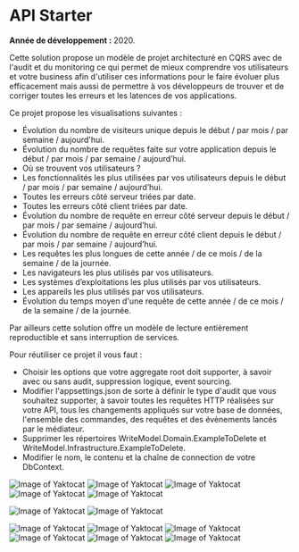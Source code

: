 # API Starter
**Année de développement :** 2020.</br>


Cette solution propose un modèle de projet architecturé en CQRS avec de l'audit et du monitoring ce qui permet de mieux comprendre vos utilisateurs et votre business afin d'utiliser ces informations pour le faire évoluer plus efficacement mais aussi de permettre à vos développeurs de trouver et de corriger toutes les erreurs et les latences de vos applications.

Ce projet propose les visualisations suivantes :
- Évolution du nombre de visiteurs unique depuis le début / par mois / par semaine / aujourd'hui.
- Évolution du nombre de requêtes faite sur votre application depuis le début / par mois / par semaine / aujourd’hui.
- Où se trouvent vos utilisateurs ?
- Les fonctionnalités les plus utilisées par vos utilisateurs depuis le début / par mois / par semaine / aujourd’hui.
- Toutes les erreurs côté serveur triées par date.
- Toutes les erreurs côté client triées par date.
- Évolution du nombre de requête en erreur côté serveur depuis le début / par mois / par semaine / aujourd’hui.
- Évolution du nombre de requête en erreur côté client depuis le début / par mois / par semaine / aujourd’hui.
- Les requêtes les plus longues de cette année / de ce mois / de la semaine / de la journée.
- Les navigateurs les plus utilisés par vos utilisateurs.
- Les systèmes d’exploitations les plus utilisés par vos utilisateurs.
- Les appareils les plus utilisés par vos utilisateurs.
- Évolution du temps moyen d'une requête de cette année / de ce mois / de la semaine / de la journée.

Par ailleurs cette solution offre un modèle de lecture entièrement reproductible et sans interruption de services.

Pour réutiliser ce projet il vous faut :
- Choisir les options que votre aggregate root doit supporter, à savoir avec ou sans audit, suppression logique, event sourcing.
- Modifier l'appsettings.json de sorte à définir le type d'audit que vous souhaitez supporter, à savoir toutes les requêtes HTTP réalisées sur votre API, tous les changements appliqués sur votre base de données, l'ensemble des commandes, des requêtes et des évènements lancés par le médiateur.
- Supprimer les répertoires WriteModel.Domain.ExampleToDelete et WriteModel.Infrastructure.ExampleToDelete.
- Modifier le nom, le contenu et la chaîne de connection de votre DbContext. 


![Image of Yaktocat](https://imgur.com/de1nouL.png)
![Image of Yaktocat](https://imgur.com/wbASat4.png)
![Image of Yaktocat](https://imgur.com/cPgua94.png)
![Image of Yaktocat](https://imgur.com/NtU7Zif.png)
![Image of Yaktocat](https://imgur.com/Oba6OOO.png)

![Image of Yaktocat](https://imgur.com/rwzs9Cb.png)
![Image of Yaktocat](https://imgur.com/NiUCwwf.png)

![Image of Yaktocat](https://imgur.com/1PCxn6x.png)
![Image of Yaktocat](https://imgur.com/vHtTAOv.png)
![Image of Yaktocat](https://imgur.com/dP5wgBz.png)
![Image of Yaktocat](https://imgur.com/36EqePL.png)
![Image of Yaktocat](https://imgur.com/DZ9HkoB.png)
![Image of Yaktocat](https://imgur.com/DZ9HkoB.png)
